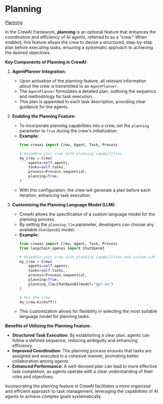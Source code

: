 # Planning

[Planning](https://docs.crewai.com/concepts/planning)

In the CrewAI framework, **planning** is an optional feature that enhances the coordination and efficiency of AI agents, referred to as a "crew." When enabled, this feature allows the crew to devise a structured, step-by-step plan before executing tasks, ensuring a systematic approach to achieving the desired objectives.

**Key Components of Planning in CrewAI:**

1. **AgentPlanner Integration:**
   - Upon activation of the planning feature, all relevant information about the crew is transmitted to an `AgentPlanner`.
   - The `AgentPlanner` formulates a detailed plan, outlining the sequence and methodology for task execution.
   - This plan is appended to each task description, providing clear guidance for the agents. 

2. **Enabling the Planning Feature:**
   - To incorporate planning capabilities into a crew, set the `planning` parameter to `True` during the crew's initialization.
   - **Example:**
     ```python
     from crewai import Crew, Agent, Task, Process

     # Assemble your crew with planning capabilities
     my_crew = Crew(
         agents=self.agents,
         tasks=self.tasks,
         process=Process.sequential,
         planning=True,
     )
     ```
   - With this configuration, the crew will generate a plan before each iteration, enhancing task execution. 

3. **Customizing the Planning Language Model (LLM):**
   - CrewAI allows the specification of a custom language model for the planning process.
   - By setting the `planning_llm` parameter, developers can choose any available `ChatOpenAI` model.
   - **Example:**
     ```python
     from crewai import Crew, Agent, Task, Process
     from langchain_openai import ChatOpenAI

     # Assemble your crew with planning capabilities and custom LLM
     my_crew = Crew(
         agents=self.agents,
         tasks=self.tasks,
         process=Process.sequential,
         planning=True,
         planning_llm=ChatOpenAI(model="gpt-4o")
     )

     # Run the crew
     my_crew.kickoff()
     ```
   - This customization allows for flexibility in selecting the most suitable language model for planning tasks. 

**Benefits of Utilizing the Planning Feature:**

- **Structured Task Execution:** By establishing a clear plan, agents can follow a defined sequence, reducing ambiguity and enhancing efficiency.
- **Improved Coordination:** The planning process ensures that tasks are assigned and executed in a cohesive manner, promoting better collaboration among agents.
- **Enhanced Performance:** A well-devised plan can lead to more effective task completion, as agents operate with a clear understanding of their roles and objectives.

Incorporating the planning feature in CrewAI facilitates a more organized and efficient approach to task management, leveraging the capabilities of AI agents to achieve complex goals systematically. 